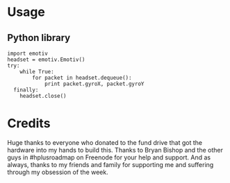 Usage
=====

Python library
--------------

    import emotiv
    headset = emotiv.Emotiv()
    try:
	    while True:
	    	for packet in headset.dequeue():
	    		print packet.gyroX, packet.gyroY
	  finally:
	    headset.close()

Credits
=======

Huge thanks to everyone who donated to the fund drive that got the hardware into my hands to build this.
Thanks to Bryan Bishop and the other guys in #hplusroadmap on Freenode for your help and support.
And as always, thanks to my friends and family for supporting me and suffering through my obsession of the week.
